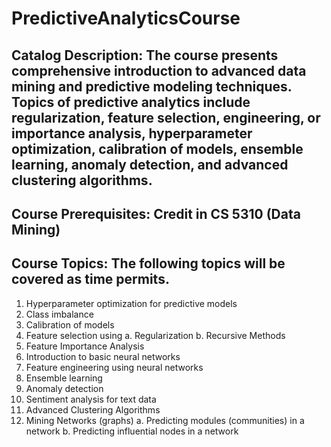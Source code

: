 # PredictiveAnalyticsCourse

## Catalog Description: The course presents comprehensive introduction to advanced data mining and predictive modeling techniques. Topics of predictive analytics include regularization, feature selection, engineering, or importance analysis, hyperparameter optimization, calibration of models, ensemble learning, anomaly detection, and advanced clustering algorithms.

## Course Prerequisites: Credit in CS 5310 (Data Mining)


## Course Topics: The following topics will be covered as time permits. 

1.	Hyperparameter optimization for predictive models
2.	Class imbalance 
3.	Calibration of models
4.	Feature selection using
a.	Regularization
b.	Recursive Methods
5.	Feature Importance Analysis
6.	Introduction to basic neural networks
7.	Feature engineering using neural networks
8.	Ensemble learning
9.	Anomaly detection
10.	Sentiment analysis for text data
11.	Advanced Clustering Algorithms
12.	Mining Networks (graphs)
a.	Predicting modules (communities) in a network
b.	Predicting influential nodes in a network
